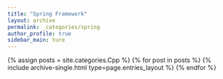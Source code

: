 ```yaml
---
title: "Spring Framework"
layout: archive
permalink: _categories/spring
author_profile: true
sidebar_main: ture
---
```

{% assign posts = site.categories.Cpp %}
{% for post in posts %} {% include archive-single.html type=page.entries_layout %} {% endfor %}

